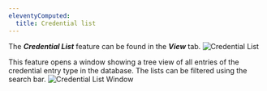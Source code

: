 ```yaml
---
eleventyComputed:
  title: Credential list
---
```

The ***Credential List*** feature can be found in the ***View*** tab.
![Credential List](https://cdnweb.devolutions.net/docs/en/rdm/mac/RDMMac0026.png)

This feature opens a window showing a tree view of all entries of the credential entry type in the database. The lists can be filtered using the search bar.
![Credential List Window](https://cdnweb.devolutions.net/docs/en/rdm/mac/RDMMac0034.png)

